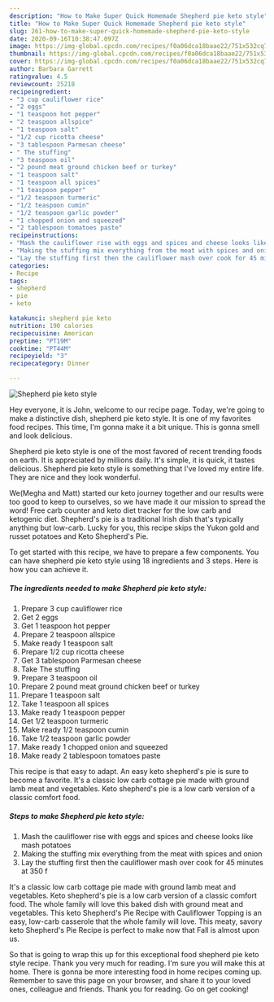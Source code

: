 ```yaml
---
description: "How to Make Super Quick Homemade Shepherd pie keto style"
title: "How to Make Super Quick Homemade Shepherd pie keto style"
slug: 261-how-to-make-super-quick-homemade-shepherd-pie-keto-style
date: 2020-09-16T10:38:47.097Z
image: https://img-global.cpcdn.com/recipes/f0a06dca18baae22/751x532cq70/shepherd-pie-keto-style-recipe-main-photo.jpg
thumbnail: https://img-global.cpcdn.com/recipes/f0a06dca18baae22/751x532cq70/shepherd-pie-keto-style-recipe-main-photo.jpg
cover: https://img-global.cpcdn.com/recipes/f0a06dca18baae22/751x532cq70/shepherd-pie-keto-style-recipe-main-photo.jpg
author: Barbara Garrett
ratingvalue: 4.5
reviewcount: 25218
recipeingredient:
- "3 cup cauliflower rice"
- "2 eggs"
- "1 teaspoon hot pepper"
- "2 teaspoon allspice"
- "1 teaspoon salt"
- "1/2 cup ricotta cheese"
- "3 tablespoon Parmesan cheese"
- " The stuffing"
- "3 teaspoon oil"
- "2 pound meat ground chicken beef or turkey"
- "1 teaspoon salt"
- "1 teaspoon all spices"
- "1 teaspoon pepper"
- "1/2 teaspoon turmeric"
- "1/2 teaspoon cumin"
- "1/2 teaspoon garlic powder"
- "1 chopped onion and squeezed"
- "2 tablespoon tomatoes paste"
recipeinstructions:
- "Mash the cauliflower rise with eggs and spices and cheese looks like mash potatoes"
- "Making the stuffing mix everything from the meat with spices and onion"
- "Lay the stuffing first then the cauliflower mash over cook for 45 minutes at 350 f"
categories:
- Recipe
tags:
- shepherd
- pie
- keto

katakunci: shepherd pie keto 
nutrition: 190 calories
recipecuisine: American
preptime: "PT19M"
cooktime: "PT44M"
recipeyield: "3"
recipecategory: Dinner

---
```



![Shepherd pie keto style](https://img-global.cpcdn.com/recipes/f0a06dca18baae22/751x532cq70/shepherd-pie-keto-style-recipe-main-photo.jpg)

Hey everyone, it is John, welcome to our recipe page. Today, we're going to make a distinctive dish, shepherd pie keto style. It is one of my favorites food recipes. This time, I'm gonna make it a bit unique. This is gonna smell and look delicious.

Shepherd pie keto style is one of the most favored of recent trending foods on earth. It is appreciated by millions daily. It's simple, it is quick, it tastes delicious. Shepherd pie keto style is something that I've loved my entire life. They are nice and they look wonderful.

We(Megha and Matt) started our keto journey together and our results were too good to keep to ourselves, so we have made it our mission to spread the word! Free carb counter and keto diet tracker for the low carb and ketogenic diet. Shepherd&#39;s pie is a traditional Irish dish that&#39;s typically anything but low-carb. Lucky for you, this recipe skips the Yukon gold and russet potatoes and Keto Shepherd&#39;s Pie.


To get started with this recipe, we have to prepare a few components. You can have shepherd pie keto style using 18 ingredients and 3 steps. Here is how you can achieve it.

<!--inarticleads1-->

##### The ingredients needed to make Shepherd pie keto style:

1. Prepare 3 cup cauliflower rice
1. Get 2 eggs
1. Get 1 teaspoon hot pepper
1. Prepare 2 teaspoon allspice
1. Make ready 1 teaspoon salt
1. Prepare 1/2 cup ricotta cheese
1. Get 3 tablespoon Parmesan cheese
1. Take  The stuffing
1. Prepare 3 teaspoon oil
1. Prepare 2 pound meat ground chicken beef or turkey
1. Prepare 1 teaspoon salt
1. Take 1 teaspoon all spices
1. Make ready 1 teaspoon pepper
1. Get 1/2 teaspoon turmeric
1. Make ready 1/2 teaspoon cumin
1. Take 1/2 teaspoon garlic powder
1. Make ready 1 chopped onion and squeezed
1. Make ready 2 tablespoon tomatoes paste


This recipe is that easy to adapt. An easy keto shepherd&#39;s pie is sure to become a favorite. It&#39;s a classic low carb cottage pie made with ground lamb meat and vegetables. Keto shepherd&#39;s pie is a low carb version of a classic comfort food. 

<!--inarticleads2-->

##### Steps to make Shepherd pie keto style:

1. Mash the cauliflower rise with eggs and spices and cheese looks like mash potatoes
1. Making the stuffing mix everything from the meat with spices and onion
1. Lay the stuffing first then the cauliflower mash over cook for 45 minutes at 350 f


It&#39;s a classic low carb cottage pie made with ground lamb meat and vegetables. Keto shepherd&#39;s pie is a low carb version of a classic comfort food. The whole family will love this baked dish with ground meat and vegetables. This keto Shepherd&#39;s Pie Recipe with Cauliflower Topping is an easy, low-carb casserole that the whole family will love. This meaty, savory keto Shepherd&#39;s Pie Recipe is perfect to make now that Fall is almost upon us. 

So that is going to wrap this up for this exceptional food shepherd pie keto style recipe. Thank you very much for reading. I'm sure you will make this at home. There is gonna be more interesting food in home recipes coming up. Remember to save this page on your browser, and share it to your loved ones, colleague and friends. Thank you for reading. Go on get cooking!
